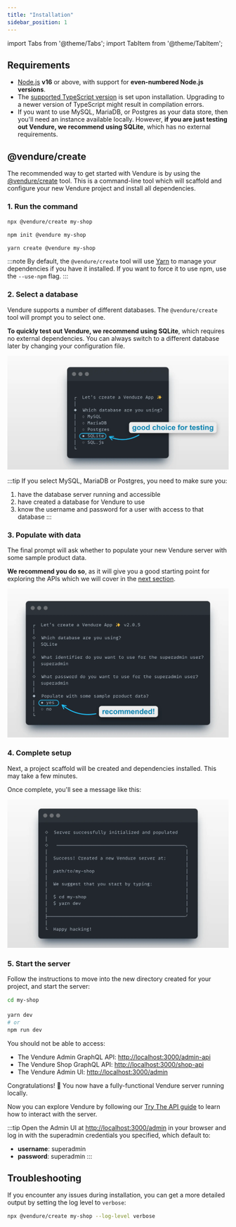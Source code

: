 ```yaml
---
title: "Installation"
sidebar_position: 1
---
```


import Tabs from '@theme/Tabs';
import TabItem from '@theme/TabItem';

## Requirements
 
* [Node.js](https://nodejs.org/en/) **v16** or above, with support for **even-numbered Node.js versions**.
* The [supported TypeScript version](https://github.com/vendure-ecommerce/vendure/blob/master/packages/create/src/constants.ts#L7) is set upon installation. Upgrading to a newer version of TypeScript might result in compilation errors.
* If you want to use MySQL, MariaDB, or Postgres as your data store, then you'll need an instance available locally. However, **if you are just testing out Vendure, we recommend using SQLite**, which has no external requirements.

## @vendure/create

The recommended way to get started with Vendure is by using the [@vendure/create](https://github.com/vendure-ecommerce/vendure/tree/master/packages/create) tool. This is a command-line tool which will scaffold and configure your new Vendure project and install all dependencies.

### 1. Run the command

<Tabs>
<TabItem value="npx" label="npx" default>

```
npx @vendure/create my-shop
```

</TabItem>
<TabItem value="npm init" label="npm init">

```
npm init @vendure my-shop
```

</TabItem>
<TabItem value="yarn create" label="yarn create">

```
yarn create @vendure my-shop
``` 

</TabItem>
</Tabs>

:::note
By default, the `@vendure/create` tool will use [Yarn](https://yarnpkg.com/) to manage your dependencies if you have it installed. If you want to force it to use npm, use the `--use-npm` flag.
:::

### 2. Select a database

Vendure supports a number of different databases. The `@vendure/create` tool will prompt you to select one. 

**To quickly test out Vendure, we recommend using SQLite**, which requires no external dependencies. You can always switch to a different database later by changing your configuration file.


![Vendure Create step 1](./create-1.webp)

:::tip
If you select MySQL, MariaDB or Postgres, you need to make sure you:

1. have the database server running and accessible
2. have created a database for Vendure to use
3. know the username and password for a user with access to that database
:::

### 3. Populate with data

The final prompt will ask whether to populate your new Vendure server with some sample product data.

**We recommend you do so**, as it will give you a good starting point for exploring the APIs which we will cover 
in the [next section](/guides/getting-started/first-steps/).

![Vendure Create step 2](./create-2.webp)

### 4. Complete setup

Next, a project scaffold will be created and dependencies installed. This may take a few minutes.

Once complete, you'll see a message like this:

![Vendure Create step 3](./create-3.webp)


### 5. Start the server

Follow the instructions to move into the new directory created for your project, and start the server:

```bash
cd my-shop

yarn dev
# or
npm run dev
```

You should not be able to access:

* The Vendure Admin GraphQL API: [http://localhost:3000/admin-api](http://localhost:3000/admin-api)
* The Vendure Shop GraphQL API: [http://localhost:3000/shop-api](http://localhost:3000/shop-api)
* The Vendure Admin UI: [http://localhost:3000/admin](http://localhost:3000/admin)

Congratulations! 🥳 You now have a fully-functional Vendure server running locally.

Now you can explore Vendure by following our [Try The API guide](/guides/getting-started/first-steps/) to learn how to interact with the server.

:::tip
Open the Admin UI at [http://localhost:3000/admin](http://localhost:3000/admin) in your browser and log in with the superadmin credentials you specified, which default to:

* **username**: superadmin
* **password**: superadmin
:::

## Troubleshooting

If you encounter any issues during installation, you can get a more detailed output by setting the log level to `verbose`:

```sh
npx @vendure/create my-shop --log-level verbose
```
